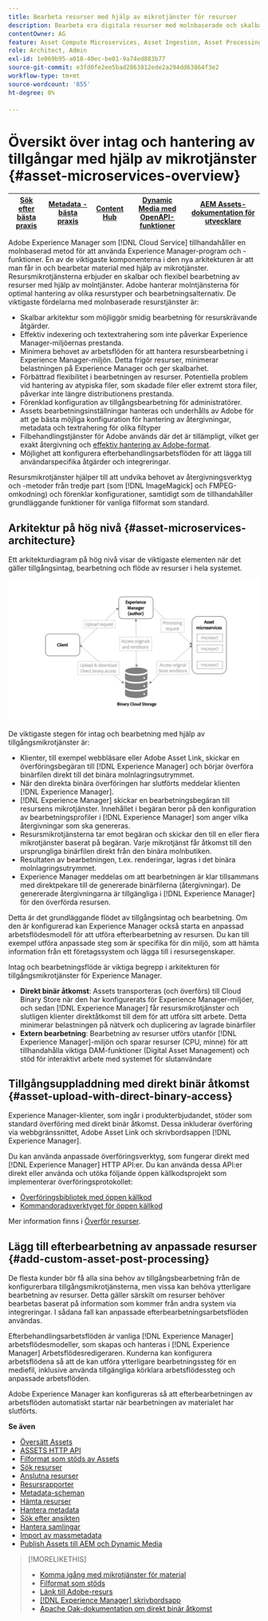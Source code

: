 ```yaml
---
title: Bearbeta resurser med hjälp av mikrotjänster för resurser
description: Bearbeta era digitala resurser med molnbaserade och skalbara mikrotjänster för bearbetning av resurser.
contentOwner: AG
feature: Asset Compute Microservices, Asset Ingestion, Asset Processing
role: Architect, Admin
exl-id: 1e069b95-a018-40ec-be01-9a74ed883b77
source-git-commit: e3fd0fe2ee5bad2863812ede2a294dd63864f3e2
workflow-type: tm+mt
source-wordcount: '855'
ht-degree: 0%

---
```


# Översikt över intag och hantering av tillgångar med hjälp av mikrotjänster {#asset-microservices-overview}

| [Sök efter bästa praxis](/help/assets/search-best-practices.md) | [Metadata - bästa praxis](/help/assets/metadata-best-practices.md) | [Content Hub](/help/assets/product-overview.md) | [Dynamic Media med OpenAPI-funktioner](/help/assets/dynamic-media-open-apis-overview.md) | [AEM Assets-dokumentation för utvecklare](https://developer.adobe.com/experience-cloud/experience-manager-apis/) |
| ------------- | --------------------------- |---------|----|-----|

Adobe Experience Manager som [!DNL Cloud Service] tillhandahåller en molnbaserad metod för att använda Experience Manager-program och -funktioner. En av de viktigaste komponenterna i den nya arkitekturen är att man får in och bearbetar material med hjälp av mikrotjänster. Resursmikrotjänsterna erbjuder en skalbar och flexibel bearbetning av resurser med hjälp av molntjänster. Adobe hanterar molntjänsterna för optimal hantering av olika resurstyper och bearbetningsalternativ. De viktigaste fördelarna med molnbaserade resurstjänster är:

* Skalbar arkitektur som möjliggör smidig bearbetning för resurskrävande åtgärder.
* Effektiv indexering och textextrahering som inte påverkar Experience Manager-miljöernas prestanda.
* Minimera behovet av arbetsflöden för att hantera resursbearbetning i Experience Manager-miljön. Detta frigör resurser, minimerar belastningen på Experience Manager och ger skalbarhet.
* Förbättrad flexibilitet i bearbetningen av resurser. Potentiella problem vid hantering av atypiska filer, som skadade filer eller extremt stora filer, påverkar inte längre distributionens prestanda.
* Förenklad konfiguration av tillgångsbearbetning för administratörer.
* Assets bearbetningsinställningar hanteras och underhålls av Adobe för att ge bästa möjliga konfiguration för hantering av återgivningar, metadata och textrahering för olika filtyper
* Filbehandlingstjänster för Adobe används där det är tillämpligt, vilket ger exakt återgivning och [effektiv hantering av Adobe-format](file-format-support.md).
* Möjlighet att konfigurera efterbehandlingsarbetsflöden för att lägga till användarspecifika åtgärder och integreringar.

Resursmikrotjänster hjälper till att undvika behovet av återgivningsverktyg och -metoder från tredje part (som [!DNL ImageMagick] och FMPEG-omkodning) och förenklar konfigurationer, samtidigt som de tillhandahåller grundläggande funktioner för vanliga filformat som standard.

## Arkitektur på hög nivå {#asset-microservices-architecture}

Ett arkitekturdiagram på hög nivå visar de viktigaste elementen när det gäller tillgångsintag, bearbetning och flöde av resurser i hela systemet.

<!-- Proposed DRAFT diagram for asset microservices overview - see section "Asset processing - high-level diagram" in the PPTX deck

https://adobe-my.sharepoint.com/personal/gklebus_adobe_com/_layouts/15/guestaccess.aspx?guestaccesstoken=jexDC5ZnepXSt6dTPciH66TzckS1BPEfdaZuSgHugL8%3D&docid=2_1ec37f0bd4cc74354b4f481cd420e07fc&rev=1&e=CdgElS
-->

![Tillgångsinmatning och bearbetning med tillgångsmikrotjänster](assets/asset-microservices-overview.png "Tillgångsinmatning och bearbetning med tillgångsmikrotjänster")

De viktigaste stegen för intag och bearbetning med hjälp av tillgångsmikrotjänster är:

* Klienter, till exempel webbläsare eller Adobe Asset Link, skickar en överföringsbegäran till [!DNL Experience Manager] och börjar överföra binärfilen direkt till det binära molnlagringsutrymmet.
* När den direkta binära överföringen har slutförts meddelar klienten [!DNL Experience Manager].
* [!DNL Experience Manager] skickar en bearbetningsbegäran till resursens mikrotjänster. Innehållet i begäran beror på den konfiguration av bearbetningsprofiler i [!DNL Experience Manager] som anger vilka återgivningar som ska genereras.
* Resursmikrotjänsterna tar emot begäran och skickar den till en eller flera mikrotjänster baserat på begäran. Varje mikrotjänst får åtkomst till den ursprungliga binärfilen direkt från den binära molnbutiken.
* Resultaten av bearbetningen, t.ex. renderingar, lagras i det binära molnlagringsutrymmet.
* Experience Manager meddelas om att bearbetningen är klar tillsammans med direktpekare till de genererade binärfilerna (återgivningar). De genererade återgivningarna är tillgängliga i [!DNL Experience Manager] för den överförda resursen.

Detta är det grundläggande flödet av tillgångsintag och bearbetning. Om den är konfigurerad kan Experience Manager också starta en anpassad arbetsflödesmodell för att utföra efterbearbetning av resursen. Du kan till exempel utföra anpassade steg som är specifika för din miljö, som att hämta information från ett företagssystem och lägga till i resursegenskaper.

Intag och bearbetningsflöde är viktiga begrepp i arkitekturen för tillgångsmikrotjänster för Experience Manager.

* **Direkt binär åtkomst**: Assets transporteras (och överförs) till Cloud Binary Store när den har konfigurerats för Experience Manager-miljöer, och sedan [!DNL Experience Manager] får resursmikrotjänster och slutligen klienter direktåtkomst till dem för att utföra sitt arbete. Detta minimerar belastningen på nätverk och duplicering av lagrade binärfiler
* **Extern bearbetning**: Bearbetning av resurser utförs utanför [!DNL Experience Manager]-miljön och sparar resurser (CPU, minne) för att tillhandahålla viktiga DAM-funktioner (Digital Asset Management) och stöd för interaktivt arbete med systemet för slutanvändare

## Tillgångsuppladdning med direkt binär åtkomst {#asset-upload-with-direct-binary-access}

Experience Manager-klienter, som ingår i produkterbjudandet, stöder som standard överföring med direkt binär åtkomst. Dessa inkluderar överföring via webbgränssnittet, Adobe Asset Link och skrivbordsappen [!DNL Experience Manager].

Du kan använda anpassade överföringsverktyg, som fungerar direkt med [!DNL Experience Manager] HTTP API:er. Du kan använda dessa API:er direkt eller använda och utöka följande öppen källkodsprojekt som implementerar överföringsprotokollet:

* [Överföringsbibliotek med öppen källkod](https://github.com/adobe/aem-upload)
* [Kommandoradsverktyget för öppen källkod](https://github.com/adobe/aio-cli-plugin-aem)

Mer information finns i [Överför resurser](add-assets.md).

## Lägg till efterbearbetning av anpassade resurser {#add-custom-asset-post-processing}

De flesta kunder bör få alla sina behov av tillgångsbearbetning från de konfigurerbara tillgångsmikrotjänsterna, men vissa kan behöva ytterligare bearbetning av resurser. Detta gäller särskilt om resurser behöver bearbetas baserat på information som kommer från andra system via integreringar. I sådana fall kan anpassade efterbearbetningsarbetsflöden användas.

Efterbehandlingsarbetsflöden är vanliga [!DNL Experience Manager] arbetsflödesmodeller, som skapas och hanteras i [!DNL Experience Manager] Arbetsflödesredigeraren. Kunderna kan konfigurera arbetsflödena så att de kan utföra ytterligare bearbetningssteg för en mediefil, inklusive använda tillgängliga körklara arbetsflödessteg och anpassade arbetsflöden.

Adobe Experience Manager kan konfigureras så att efterbearbetningen av arbetsflöden automatiskt startar när bearbetningen av materialet har slutförts.

<!-- TBD asgupta, Engg: Create some asset-microservices-data-flow-diagram.
-->

**Se även**

* [Översätt Assets](translate-assets.md)
* [ASSETS HTTP API](mac-api-assets.md)
* [Filformat som stöds av Assets](file-format-support.md)
* [Sök resurser](search-assets.md)
* [Anslutna resurser](use-assets-across-connected-assets-instances.md)
* [Resursrapporter](asset-reports.md)
* [Metadata-scheman](metadata-schemas.md)
* [Hämta resurser](download-assets-from-aem.md)
* [Hantera metadata](manage-metadata.md)
* [Sök efter ansikten](search-facets.md)
* [Hantera samlingar](manage-collections.md)
* [Import av massmetadata](metadata-import-export.md)
* [Publish Assets till AEM och Dynamic Media](/help/assets/publish-assets-to-aem-and-dm.md)

>[!MORELIKETHIS]
>
>* [Komma igång med mikrotjänster för material](asset-microservices-configure-and-use.md)
>* [Filformat som stöds](file-format-support.md)
>* [Länk till Adobe-resurs](https://helpx.adobe.com/enterprise/using/adobe-asset-link.html)
>* [[!DNL Experience Manager] skrivbordsapp](https://experienceleague.adobe.com/docs/experience-manager-desktop-app/using/introduction.html)
>* [Apache Oak-dokumentation om direkt binär åtkomst](https://jackrabbit.apache.org/oak/docs/features/direct-binary-access.html)

